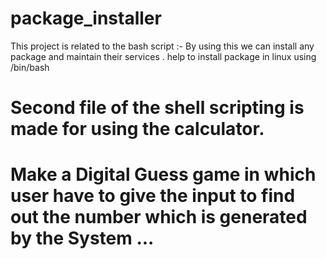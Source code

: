 # package_installer
This project is related to the bash script :-
By using this we can install any package and maintain their services .
help to install package in linux using /bin/bash

# Second file of the shell scripting is made for using the calculator.
# Make a Digital Guess game in which user have to give the input to find out the number which is generated by the System ...
